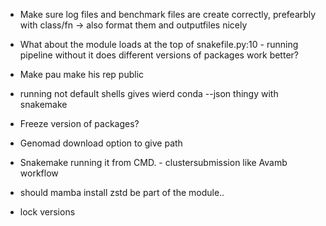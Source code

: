 
<!-- - Add error checking for whether a correct spades dir is passed in -->
<!-- - Deafult to conda if mamba is not installed -->

- Make sure log files and benchmark files are create correctly, prefearbly with class/fn -> also format them and outputfiles nicely

- What about the module loads at the top of snakefile.py:10 - running pipeline without it does different versions of packages work better?

- Make pau make his rep public

- running not default shells gives wierd conda --json thingy with snakemake

- Freeze version of packages? 


- Genomad download option to give path

- Snakemake running it from CMD. - clustersubmission like Avamb workflow

- should  mamba install zstd be part of the module.. 

- lock versions


